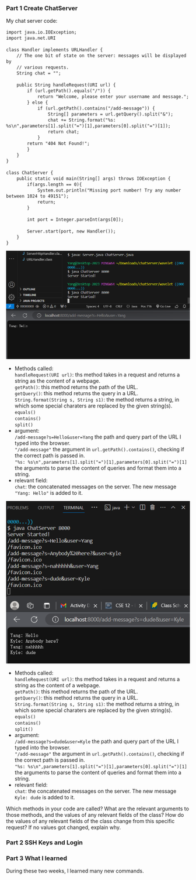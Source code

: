 ### Part 1 Create ChatServer
My chat server code: 

    import java.io.IOException;
    import java.net.URI
    
    class Handler implements URLHandler {
        // The one bit of state on the server: messages will be displayed by
        // various requests.
        String chat = "";

        public String handleRequest(URI url) {
            if (url.getPath().equals("/")) {
                return "Welcome, please enter your username and message.";
            } else {
                if (url.getPath().contains("/add-message")) {
                    String[] parameters = url.getQuery().split("&");
                    chat += String.format("%s: %s\n",parameters[1].split("=")[1],parameters[0].split("=")[1]);
                    return chat;
                }
            return "404 Not Found!";
            }
        }
    }

    class ChatServer {
        public static void main(String[] args) throws IOException {
            if(args.length == 0){
                System.out.println("Missing port number! Try any number between 1024 to 49151");
                return;
            }

            int port = Integer.parseInt(args[0]);

            Server.start(port, new Handler());
        }
    }


![Image](chat1.png)  
- Methods called:  <br>
    `handleRequest(URI url)`: ths method takes in a request and returns a string as the content of a webpage.  <br>
    `getPath()`: this method returns the path of the URL.  <br>
    `getQuery()`: this method returns the query in a URL.  <br>
    `String.format(String s, String s1)`: the method returns a string, in which some special charaters are replaced by the given string(s).<br>
    `equals()` <br>
    `contains()` <br>
    `split()` <br>
- argument:  <br>
    `/add-message?s=Hello&user=Yang` the path and query part of the URL
   I typed into the browser.   <br>
   `"/add-message"` the argument in `url.getPath().contains()`, checking if the correct path is passed in. <br>
   `"%s: %s\n",parameters[1].split("=")[1],parameters[0].split("=")[1]` the arguments to parse the content of queries and format them into a string. <br>
- relevant field: <br>
    `chat`: the concatenated messages on the server. The new message `"Yang: Hello"` is added to it. <br>
    

![Image](chat2.png)  
- Methods called:  <br>
    `handleRequest(URI url)`: ths method takes in a request and returns a string as the content of a webpage.  <br>
    `getPath()`: this method returns the path of the URL.  <br>
    `getQuery()`: this method returns the query in a URL.  <br>
    `String.format(String s, String s1)`: the method returns a string, in which some special charaters are replaced by the given string(s).<br>
    `equals()` <br>
    `contains()` <br>
    `split()` <br>
- argument:  <br>
    `/add-message?s=dude&user=Kyle` the path and query part of the URL
   I typed into the browser.   <br>
   `"/add-message"` the argument in `url.getPath().contains()`, checking if the correct path is passed in. <br>
   `"%s: %s\n",parameters[1].split("=")[1],parameters[0].split("=")[1]` the arguments to parse the content of queries and format them into a string. <br>
- relevant field: <br>
    `chat`: the concatenated messages on the server. The new message `Kyle: dude` is added to it. <br>



Which methods in your code are called?
What are the relevant arguments to those methods, and the values of any relevant fields of the class?
How do the values of any relevant fields of the class change from this specific request? If no values got changed, explain why.

### Part 2 SSH Keys and Login

### Part 3 What I learned
During these two weeks, I learned many new commands.
